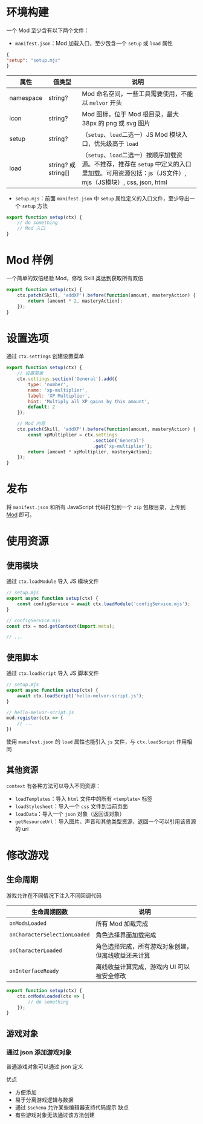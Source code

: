 # 环境构建

一个 Mod 至少含有以下两个文件：

- `manifest.json`：Mod 加载入口，至少包含一个 `setup` 或 `load` 属性

```json
{
"setup": "setup.mjs"
}
```

| 属性      | 值类型  | 说明                                                        |
| --------- | ------- | ----------------------------------------------------------- |
| namespace | string? | Mod 命名空间，一些工具需要使用，不能以 `melvor` 开头        |
| icon      | string? | Mod 图标，位于 Mod 根目录，最大 38px 的 png 或 svg 图片     |
| setup     | string? | （`setup`、`load`二选一）JS Mod 模块入口，优先级高于 `load` |
| load          | string? 或 string\[]        | （`setup`、`load`二选一）按顺序加载资源。不推荐，推荐在 `setup` 中定义的入口里加载。可用资源包括：js（JS文件）, mjs（JS模块）, css, json, html                                                             |
- `setup.mjs`：前面 `manifest.json` 中 `setup` 属性定义的入口文件，至少导出一个 `setup` 方法

```js
export function setup(ctx) {
    // do something
    // Mod 入口
}
```
# Mod 样例

一个简单的双倍经验 Mod，修改 Skill 类达到获取所有双倍

```js
export function setup(ctx) {
    ctx.patch(Skill, 'addXP').before(function(amount, masteryAction) {
        return [amount * 2, masteryAction];
    });
}
```
# 设置选项

通过 `ctx.settings` 创建设置菜单

```js
export function setup(ctx) {
    // 设置菜单
    ctx.settings.section('General').add({
        type: 'number',
        name: 'xp-multiplier',
        label: 'XP Multiplier',
        hint: 'Multiply all XP gains by this amount',
        default: 2
    });

    // Mod 内容
    ctx.patch(Skill, 'addXP').before(function(amount, masteryAction) {
        const xpMultiplier = ctx.settings
                                .section('General')
                                .get('xp-multiplier');
        return [amount * xpMultiplier, masteryAction];
    });
}
```
# 发布

将 `manifest.json` 和所有 JavaScript 代码打包到一个 `zip` 包根目录，上传到 [Mod](mod.io) 即可。
# 使用资源
## 使用模块

通过 `ctx.loadModule` 导入 JS 模块文件

```js
// setup.mjs
export async function setup(ctx) {
    const configService = await ctx.loadModule('configService.mjs');
}
```

```js
// configService.mjs
const ctx = mod.getContext(import.meta);

// ...
```
## 使用脚本

通过 `ctx.loadScript` 导入 JS 脚本文件

```js
// setup.mjs
export async function setup(ctx) {
    await ctx.loadScript('hello-melvor-script.js');
}
```

```js
// hello-melvor-script.js
mod.register(ctx => {
    // ...
})
```

使用 `manifest.json` 的 `load` 属性也能引入 `js` 文件，与 `ctx.loadScript` 作用相同
## 其他资源

`context` 有各种方法可以导入不同资源：
- `loadTemplates`：导入 `html` 文件中的所有 `<template>` 标签
- `loadStylesheet`：导入一个 `css` 文件到当前页面
- `loadData`：导入一个 `json` 对象（返回该对象）
- `getResourceUrl`：导入图片、声音和其他类型资源，返回一个可以引用该资源的 url
# 修改游戏
## 生命周期

游戏允许在不同情况下注入不同回调代码

| 生命周期函数                 | 说明                                               |
| ---------------------------- | -------------------------------------------------- |
| `onModsLoaded`               | 所有 Mod 加载完成                                  |
| `onCharacterSelectionLoaded` | 角色选择界面加载完成                               |
| `onCharacterLoaded`          | 角色选择完成，所有游戏对象创建，但离线收益还未计算 |
| `onInterfaceReady`                             | 离线收益计算完成，游戏内 UI 可以被安全修改                                                   |
```js
export function setup(ctx) {
    ctx.onModsLoaded(ctx => {
        // do something
    });
}
```
## 游戏对象
### 通过 json 添加游戏对象

普通游戏对象可以通过 json 定义

优点
- 方便添加
- 易于分离游戏逻辑与数据
- 通过 `$schema` 允许某些编辑器支持代码提示
缺点
- 有些游戏对象无法通过该方法创建